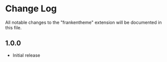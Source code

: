 # Change Log
All notable changes to the "frankentheme" extension will be documented in this file.

## 1.0.0
- Initial release

